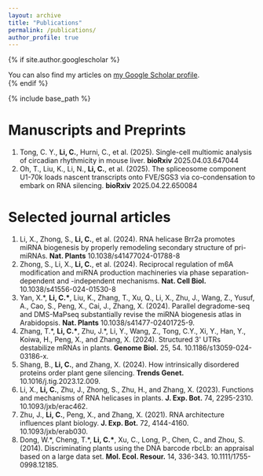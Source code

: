```yaml
---
layout: archive
title: "Publications"
permalink: /publications/
author_profile: true
---
```


{% if site.author.googlescholar %}
  <div class="wordwrap">You can also find my articles on <a href="https://scholar.google.com/citations?user=MFLCZ_0AAAAJ&hl=en">my Google Scholar profile</a>.</div>
{% endif %}

{% include base_path %}

Manuscripts and Preprints
======
1. Tong, C. Y., **Li, C.**, Hurni, C., et al. (2025). Single-cell multiomic analysis of circadian rhythmicity in mouse liver. **bioRxiv** 2025.04.03.647044
2. Oh, T., Liu, K., Li, N., **Li, C.**, et al. (2025). The spliceosome component U1-70k loads nascent transcripts onto FVE/SGS3 via co-condensation to embark on RNA silencing. **bioRxiv** 2025.04.22.650084

Selected journal articles
======
1. Li, X., Zhong, S., **Li, C.**, et al. (2024). RNA helicase Brr2a promotes miRNA biogenesis by properly remodeling secondary structure of pri-miRNAs. **Nat. Plants** 10.1038/s41477024-01788-8
2. Zhong, S., Li, X., **Li, C.**, et al. (2024). Reciprocal regulation of m6A modification and miRNA production machineries via phase separation-dependent and -independent mechanisms. **Nat. Cell Biol.** 10.1038/s41556-024-01530-8
3. Yan, X.\*, **Li, C.\***, Liu, K., Zhang, T., Xu, Q., Li, X., Zhu, J., Wang, Z., Yusuf, A., Cao, S., Peng, X., Cai, J., Zhang, X. (2024). Parallel degradome-seq and DMS-MaPseq substantially revise the miRNA biogenesis atlas in Arabidopsis. **Nat. Plants** 10.1038/s41477-02401725-9.
4. Zhang, T.\*, **Li, C.\***, Zhu, J.*, Li, Y., Wang, Z., Tong, C.Y., Xi, Y., Han, Y., Koiwa, H., Peng, X., and Zhang, X. (2024). Structured 3' UTRs destabilize mRNAs in plants. **Genome Biol.** 25, 54. 10.1186/s13059-024-03186-x.
5. Shang, B., **Li, C.**, and Zhang, X. (2024). How intrinsically disordered proteins order plant gene silencing. **Trends Genet.** 10.1016/j.tig.2023.12.009.
6. Li, X., **Li, C.**, Zhu, J., Zhong, S., Zhu, H., and Zhang, X. (2023). Functions and mechanisms of RNA helicases in plants. **J. Exp. Bot.** 74, 2295-2310. 10.1093/jxb/erac462.
7. Zhu, J., **Li, C.**, Peng, X., and Zhang, X. (2021). RNA architecture influences plant biology. **J. Exp. Bot.** 72, 4144-4160. 10.1093/jxb/erab030.
8. Dong, W.\*, Cheng, T.\*, **Li, C.\***, Xu, C., Long, P., Chen, C., and Zhou, S. (2014). Discriminating plants using the DNA barcode rbcLb: an appraisal based on a large data set. **Mol. Ecol. Resour.** 14, 336-343. 10.1111/1755-0998.12185.
